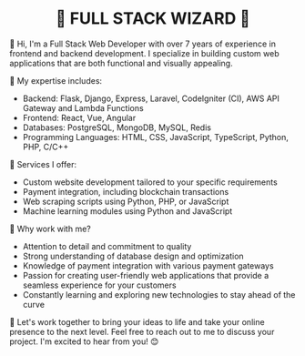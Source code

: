<h1 align="center">🧙 FULL STACK WIZARD 🧙</h1>
<p>
👋 Hi, I'm a Full Stack Web Developer with over 7 years of experience in frontend and backend development. I specialize in building custom web applications that are both functional and visually appealing.

🧰 My expertise includes:
- Backend: Flask, Django, Express, Laravel, CodeIgniter (CI), AWS API Gateway and Lambda Functions
- Frontend: React, Vue, Angular
- Databases: PostgreSQL, MongoDB, MySQL, Redis
- Programming Languages: HTML, CSS, JavaScript, TypeScript, Python, PHP, C/C++

🚚 Services I offer:
- Custom website development tailored to your specific requirements
- Payment integration, including blockchain transactions
- Web scraping scripts using Python, PHP, or JavaScript
- Machine learning modules using Python and JavaScript

🌟 Why work with me?
- Attention to detail and commitment to quality
- Strong understanding of database design and optimization
- Knowledge of payment integration with various payment gateways
- Passion for creating user-friendly web applications that provide a seamless experience for your customers
- Constantly learning and exploring new technologies to stay ahead of the curve

🚀 Let's work together to bring your ideas to life and take your online presence to the next level. Feel free to reach out to me to discuss your project. I'm excited to hear from you! 😊

</p>
